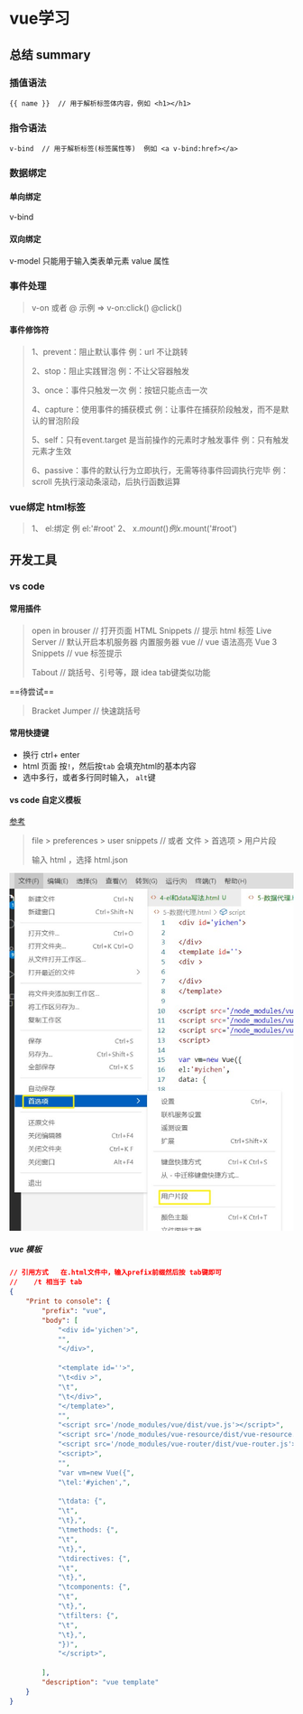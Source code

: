 # vue学习
## 总结 summary
### 插值语法
```
{{ name }}  // 用于解析标签体内容，例如 <h1></h1>
```
### 指令语法
```
v-bind  // 用于解析标签(标签属性等)  例如 <a v-bind:href></a>
```
### 数据绑定
#### 单向绑定
v-bind
#### 双向绑定
v-model  只能用于输入类表单元素 value 属性

### 事件处理

> v-on 或者 @   示例  =>  v-on:click()      @click()

#### 事件修饰符

> 1、prevent：阻止默认事件    例：url 不让跳转
>
> 2、stop：阻止实践冒泡   例：不让父容器触发
>
> 3、once：事件只触发一次   例：按钮只能点击一次
>
> 4、capture：使用事件的捕获模式   例：让事件在捕获阶段触发，而不是默认的冒泡阶段
>
> 5、self：只有event.target 是当前操作的元素时才触发事件    例：只有触发元素才生效
>
> 6、passive：事件的默认行为立即执行，无需等待事件回调执行完毕   例：scroll 先执行滚动条滚动，后执行函数运算

### vue绑定 html标签
> 1、 el:绑定 例 el:'#root'
> 2、 x.$mount() 例 x.$mount('#root')
## 开发工具
### vs code
#### 常用插件
> open in brouser   //  打开页面
> HTML Snippets  // 提示 html 标签
> Live Server // 默认开启本机服务器  内置服务器
> vue  // vue  语法高亮
> Vue 3 Snippets  // vue 标签提示
>
> Tabout   // 跳括号、引号等，跟 idea tab键类似功能

==待尝试==

> Bracket Jumper // 快速跳括号



#### 常用快捷键 
+ 换行 ctrl+ enter
+ html 页面   按`!`，然后按`tab` 会填充html的基本内容
+ 选中多行，或者多行同时输入，  `alt`键

#### vs code 自定义模板

[参考](https://blog.csdn.net/weixin_44592912/article/details/97641835)

> file > preferences  > user snippets      // 或者  文件 >  首选项  > 用户片段
>
> 输入 html ，选择 html.json

<img src="./images/2021-12-19-1.jpg" alt="参考步骤" style="zoom: 80%;" />

##### vue 模板

```json
// 引用方式   在.html文件中，输入prefix前缀然后按 tab键即可
//    /t 相当于 tab
{
    "Print to console": {
        "prefix": "vue",
        "body": [	
			"<div id='yichen'>",
			"",
    		"</div>",

            "<template id=''>",
			"\t<div >",
			"\t",
			"\t</div>",
            "</template>",
			"",
			"<script src='/node_modules/vue/dist/vue.js'></script>",
			"<script src='/node_modules/vue-resource/dist/vue-resource.js'></script>",
			"<script src='/node_modules/vue-router/dist/vue-router.js'></script>",
            "<script>",
            "",
			"var vm=new Vue({",
			"\tel:'#yichen',",
            
			"\tdata: {",
			"\t",
			"\t},",
            "\tmethods: {",
            "\t",
            "\t},",
			"\tdirectives: {",
			"\t",
			"\t},",
			"\tcomponents: {",
			"\t",
			"\t},",
			"\tfilters: {",
			"\t",
			"\t},",
            "})",
            "</script>",

        ],
        "description": "vue template"
    }
}
```

